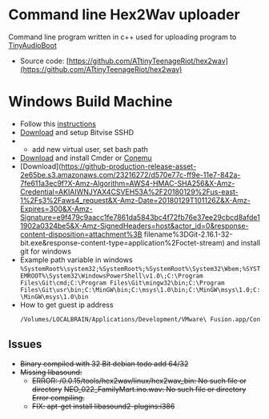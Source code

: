 # Command line Hex2Wav uploader

Command line program written in c++ used for uploading program to [TinyAudioBoot](4_4-TinyAudioBoot.md)

* Source code: [https://github.com/ATtinyTeenageRiot/hex2wav](https://github.com/ATtinyTeenageRiot/hex2wav)

# Windows Build Machine

* Follow this [instructions](http://win-builds.org/1.5.0/msys-cygwin.html)
* [Download](https://dl.bitvise.com/BvSshServer-Inst.exe) and setup Bitvise SSHD
* * add new virtual user, set bash path
* [Download](http://cmder.net) and install Cmder or [Conemu](https://www.fosshub.com/ConEmu.html)
* [Download](https://github-production-release-asset-2e65be.s3.amazonaws.com/23216272/d570e77c-ff9e-11e7-842a-7fe611a3ec9f?X-Amz-Algorithm=AWS4-HMAC-SHA256&X-Amz-Credential=AKIAIWNJYAX4CSVEH53A%2F20180129%2Fus-east-1%2Fs3%2Faws4_request&X-Amz-Date=20180129T101126Z&X-Amz-Expires=300&X-Amz-Signature=e9f479c9aacc1fe7861da5843bc4f72fb76e37ee29cbcd8afde11902a0324be5&X-Amz-SignedHeaders=host&actor_id=0&response-content-disposition=attachment%3B filename%3DGit-2.16.1-32-bit.exe&response-content-type=application%2Foctet-stream) and install git for windows
* Example path variable in windows `%SystemRoot%\system32;%SystemRoot%;%SystemRoot%\System32\Wbem;%SYSTEMROOT%\System32\WindowsPowerShell\v1.0\;C:\Program Files\Git\cmd;C:\Program Files\Git\mingw32\bin;C:\Program Files\Git\usr\bin;C:\MinGW\bin;C:\msys\1.0\bin;C:\MinGW\msys\1.0;C:\MinGW\msys\1.0\bin`
* How to get guest ip address 
  ```bash
  /Volumes/LOCALBRAIN/Applications/Development/VMware\ Fusion.app/Contents/Library/vmrun getGuestIPAddress /Users/xcorex/Documents/Virtual\ Machines.localized/Windows\ 7.vmwarevm 
  ```

## Issues

* ~~Binary compiled with 32 Bit debian todo add 64/32~~
* ~~Missing libasound:~~
  * ~~ERROR: /0.0.15/tools/hex2wav/linux/hex2wav\_bin: No such file or directory~~
    ~~NEO\_022\_FamilyMart.ino.wav: No such file or directory~~
    ~~Error compiling.~~
  * ~~FIX: apt-get install libasound2-plugins:i386~~



